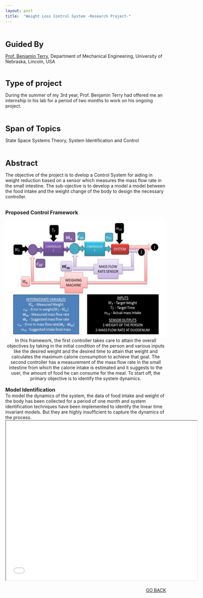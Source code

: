 ```yaml
---
layout: post
title:  "Weight Loss Control System -Research Project-"
---
```



<br>
<br>
<font size="5"><b>Guided By</b></font>
<p><a href="http://engineering.unl.edu/mme/benjamin-terry/">Prof. Benjamin Terry</a>, Department of Mechanical Engineering, University of Nebraska, Lincoln, USA</p>
<br>

<font size="5"><b>Type of project</b></font>
<p>During the summer of my 3rd year, Prof. Benjamin Terry had offered me an internship in his lab for a period of two months to work on his ongoing project.</p>
<br>

<br>
<font size="5"><b>Span of Topics</b></font>
<p>State Space Systems Theory, System Identification and Control </p>
<br>

<br>
<font size="5"><b>Abstract</b></font>
<p>The objective of the project is to dvelop a Control System for aiding in weight reduction based on a sensor which measures the mass flow rate in the small intestine. The sub-ojective is to develop a model a model between the food intake and the weight change of the body to design the necessary controller.  
<br>
<br>


<font size="3"><b>Proposed Control Framework</b></font>
<section role="banner" align="center">
<center><img src="/img/wls.png" width="630" height="365" /></center>
In this framework, the first controller takes care to attain the overall objectives by taking in the initial condition of the person and various inputs like the desired weight and the desired time to attain that weight and calculates the maximum calorie consumption to achieve that goal. The second controller has a measurement of the mass flow rate in the small intestine from which the calorie intake is estimated and it suggests to the user, the amount of food he can consume for the meal. To start off, the primary objective is to identify the system dynamics. 
</section>
<br>
<font size="3"><b>Model Identification</b></font>
<br>
To model the dynamics of the system, the data of food intake and weight of the body has been collected for a period of one month and system identification techniques have been implemented to identify the linear time invariant models. But they are highly insufficient to capture the dynamics of the process.<br>

<center><iframe src="/wls.pdf" 
style="width:600px; height:500px;" frameborder="2"></iframe></center>
</section>

<br>
<div align="right"><a href="/project.html">GO BACK</a></div>
<br>




